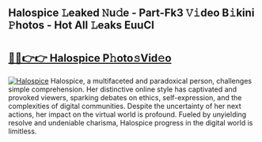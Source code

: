 ## Halospice 𝙻eaked 𝙽u𝚍e - Part-Fk3 𝚅𝚒deo B𝚒kini 𝙿hotos - Hot All 𝙻eaks EuuCI

# <h2><a href="http://ld2pmcr.urlbe.top/?page=Halospice">🔗🔗👉👉 Halospice P𝚑oto𝚜Vid𝚎o</a></h2>

[![Halospice](https://i.imgur.com/eBuTRDB.gif)](http://ld2pmcr.urlbe.top/?page=Halospice)
Halospice, a multifaceted and paradoxical person, challenges simple comprehension. Her distinctive online style has captivated and provoked viewers, sparking debates on ethics, self-expression, and the complexities of digital communities. Despite the uncertainty of her next actions, her impact on the virtual world is profound. Fueled by unyielding resolve and undeniable charisma, Halospice progress in the digital world is limitless.
